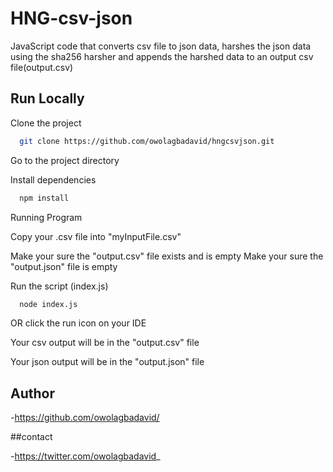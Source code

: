 # HNG-csv-json

JavaScript code that converts csv file to json data, harshes the json data using the sha256 harsher and appends the harshed data to an output csv file(output.csv)

## Run Locally

Clone the project

```bash
  git clone https://github.com/owolagbadavid/hngcsvjson.git
```

Go to the project directory


Install dependencies


```cmd
  npm install 
```

Running Program

Copy your .csv file into "myInputFile.csv"

Make your sure the "output.csv" file exists and is empty
Make your sure the "output.json" file is empty

Run the script (index.js)
```cmd
  node index.js
```
OR
click the run icon on your IDE

Your csv output will be in the "output.csv" file

Your json output will be in the "output.json" file


## Author

-https://github.com/owolagbadavid/


##contact

-https://twitter.com/owolagbadavid_
